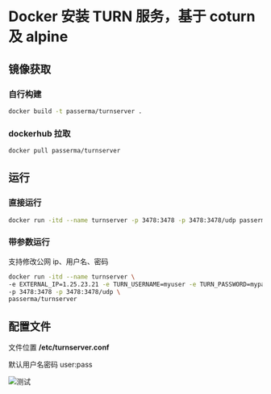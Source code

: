 # Docker 安装 TURN 服务，基于 coturn 及 alpine

## 镜像获取

### 自行构建

```sh
docker build -t passerma/turnserver .
```

### dockerhub 拉取

```sh
docker pull passerma/turnserver
```

## 运行

### 直接运行

```sh
docker run -itd --name turnserver -p 3478:3478 -p 3478:3478/udp passerma/turnserver
```

### 带参数运行

支持修改公网 ip、用户名、密码

```sh
docker run -itd --name turnserver \
-e EXTERNAL_IP=1.25.23.21 -e TURN_USERNAME=myuser -e TURN_PASSWORD=mypass \
-p 3478:3478 -p 3478:3478/udp \
passerma/turnserver
```

## 配置文件

文件位置 **/etc/turnserver.conf**

默认用户名密码 user:pass

![测试](https://www.passerma.com/img/2024/01/06/7f55f5ee-5496-4f17-6f88-97400d0f69fb-0.jpg)
